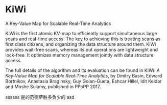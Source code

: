 # KiWi

A Key-Value Map for Scalable Real-Time Analytics

KiWi is the first atomic KV-map to efficiently support simultaneous large scans and real-time access. The key to achieving this is treating scans as first class citizens, and organizing the data structure around them. KiWi provides wait-free scans, whereas its put operations are lightweight and lock-free. It optimizes memory management jointly with data structure access.

The full details of the algorithm and its evaluation can be found in KiWi: *A Key-Value Map for Scalable Real-Time Analytics*, by Dmitry Basin, Edward Bortnikov, Anastasia Braginsky, Guy Golan-Gueta, Eshcar Hillel, Idit Keidar and Moshe Sulamy, published in PPoPP 2017.

ssssss
是的范德萨胜多负少的
asd 